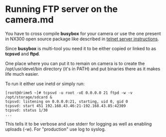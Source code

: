 # Running FTP server on the camera.md

You have to cross compile **busybox** for your camera or use the one present in NX300 open source package like described in [telnet server instructions](https://github.com/ottokiksmaler/nx500/blob/master/Running-telnet-server-on-camera.md).

Since **busybox** is multi-tool you need it to be either copied or linked to as **tcpsvd** and **ftpd**.

One place where you can put it to remain on camera is to create the /opt/usr/devel/bin directory (it's in PATH) and put binaries there as it makes life much easier.

To run it either use inetd or simply run:
```
[root@drime5 ~]# tcpsvd -u root -vE 0.0.0.0 21 ftpd -w -v /opt/storage/sdcard &
tcpsvd: listening on 0.0.0.0:21, starting, uid 0, gid 0
tcpsvd: start 451 192.168.43.46:21-192.168.43.85:42309
tcpsvd: status 1/30
...
```
This tells it to be verbose and use stderr for logging as well as enabling uploads (-w). For "production" use log to syslog.
